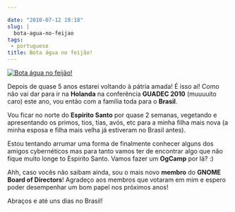 ```yaml
---

date: "2010-07-12 19:18"
slug: |
  bota-agua-no-feijao
tags:
 - portuguese
title: Bota água no feijão!
---
```


[![Bota água no
feijão!](http://blog.ogmaciel.com/wp-content/uploads/2010/07/2689110111_1d22ee7eed_m.jpg)](http://blog.ogmaciel.com/wp-content/uploads/2010/07/2689110111_1d22ee7eed_m.jpg)

Depois de quase 5 anos estarei voltando à pátria amada! É isso aí! Como
não vai dar para ir na **Holanda** na conferência **GUADEC 2010**
(muuuuito caro) este ano, vou então com a família toda para o
**Brasil**.

Vou ficar no norte do **Espirito Santo** por quase 2 semanas, vegetando
e apresentando os primos, tios, tias, avós, etc para a minha filha mais
nova (a minha esposa e filha mais velha já estiveram no Brasil antes).

Estou tentando arrumar uma forma de finalmente conhecer alguns dos
amigos cybernéticos mas para tanto vamos ter de encontrar algo que não
fique muito longe to Espirito Santo. Vamos fazer um **OgCamp** por lá?
:)

Ahh, caso vocês não saibam ainda, sou o mais novo **membro** do **GNOME
Board of Directors**! Agradeço aos membros que votaram em mim e espero
poder desempenhar um bom papel nos próximos anos!

Abraços e até uns dias no Brasil!
